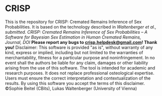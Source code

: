 # CRISP
This is the repository for CRISP: Cremated Remains Inference of Sex Probabilities. 
It is based on the technology described in *Waltenberger et al., submitted. CRISP: Cremated Remains Inference of Sex Probabilities – A Software for Bayesian Sex Estimation in Human Cremated Remains, Journal, DOI*
**Please report any bugs to crisp.helpdesk@gmail.com! Thank you!**
Disclaimer: This software is provided "as is", without warranty of any kind, express or implied, including but not limited to the warranties of merchantability, fitness for a particular purpose and noninfringement. In no event shall the authors be liable for any claim, damages or other liability arising from the use of this software.
The tool is intended for academic and research purposes. It does not replace professional osteological expertise. Users must ensure the correct interpretation and contextualization of the results.
By using this software you accept the terms of this disclaimer.
©Sophie Beitel (CBits), Lukas Waltenberger (University of Vienna)
